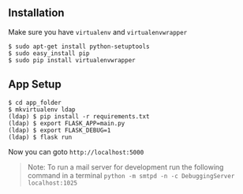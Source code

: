 ## Installation

Make sure you have `virtualenv` and `virtualenvwrapper`

```
$ sudo apt-get install python-setuptools
$ sudo easy_install pip
$ sudo pip install virtualenvwrapper
```

## App Setup

```
$ cd app_folder
$ mkvirtualenv ldap
(ldap) $ pip install -r requirements.txt
(ldap) $ export FLASK_APP=main.py
(ldap) $ export FLASK_DEBUG=1
(ldap) $ flask run
```

Now you can goto `http://localhost:5000`

> Note: To run a mail server for development run the following command
> in a terminal `python -m smtpd -n -c DebuggingServer localhost:1025`
